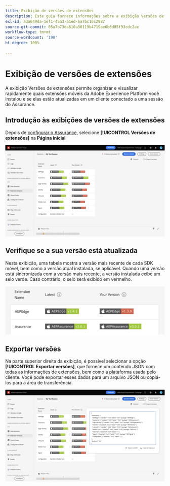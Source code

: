 ```yaml
---
title: Exibição de versões de extensões
description: Este guia fornece informações sobre a exibição Versões de extensões no Adobe Experience Platform Assurance.
exl-id: a3a649da-1ef1-45a3-a1ed-6a7bc16c2987
source-git-commit: 05a7b73da610a30119b4719ae6b6d85f93cdc2ae
workflow-type: tm+mt
source-wordcount: '190'
ht-degree: 100%

---
```


# Exibição de versões de extensões

A exibição Versões de extensões permite organizar e visualizar rapidamente quais extensões móveis da Adobe Experience Platform você instalou e se elas estão atualizadas em um cliente conectado a uma sessão do Assurance.

## Introdução às exibições de versões de extensões

Depois de [configurar o Assurance](../tutorials/implement-assurance.md), selecione **[!UICONTROL Versões de extensões]** na **Página inicial**

![Versões de extensões](./images/versions/versions-extension.png)

## Verifique se a sua versão está atualizada

Nesta exibição, uma tabela mostra a versão mais recente de cada SDK móvel, bem como a versão atual instalada, se aplicável. Quando uma versão está sincronizada com a versão mais recente, a versão instalada exibe um selo verde. Caso contrário, o selo será exibido em vermelho.

![Comparação de versões de extensões](./images/versions/versions-extension-version.png)

## Exportar versões

Na parte superior direita da exibição, é possível selecionar a opção **[!UICONTROL Exportar versões]**, que fornece um conteúdo JSON com todas as informações de extensões, bem como a plataforma usada pelo cliente. Você pode exportar esses dados para um arquivo JSON ou copiá-los para a área de transferência.

![Exportar versões de extensão](./images/versions/versions-extension-export.png)
